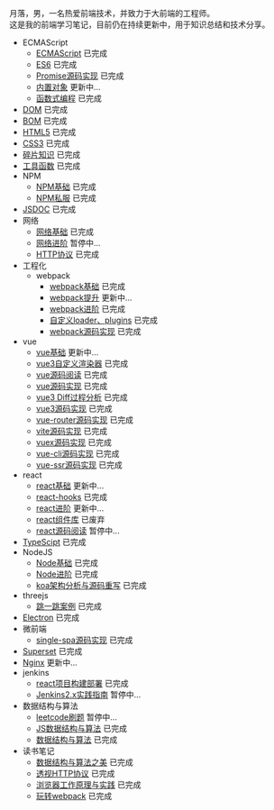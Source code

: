月落，男，一名热爱前端技术，并致力于大前端的工程师。 <br />
这是我的前端学习笔记，目前仍在持续更新中，用于知识总结和技术分享。

* ECMAScript
  + [ECMAScript](https://git.yueluo.club/heora/notes/src/master/ecmascript/base) 已完成
  + [ES6](https://git.yueluo.club/heora/notes/src/master/ecmascript/es6) 已完成
  + [Promise源码实现](https://git.yueluo.club/heora/notes/src/master/ecmascript/promise) 已完成
  + [内置对象](https://git.yueluo.club/heora/notes/src/master/ecmascript/Built_in_objects) 更新中...
  + [函数式编程](https://git.yueluo.club/heora/notes/src/master/ecmascript/functional) 已完成
* [DOM](https://git.yueluo.club/heora/notes/src/master/dom) 已完成
* [BOM](https://git.yueluo.club/heora/notes/src/master/bom) 已完成
* [HTML5](https://git.yueluo.club/heora/notes/src/master/html5/base) 已完成
* [CSS3](https://git.yueluo.club/heora/notes/src/master/css3) 已完成
* [碎片知识](https://git.yueluo.club/heora/notes/src/master/fragment) 已完成
* [工具函数](https://git.yueluo.club/heora/notes/src/master/utils) 已完成
* NPM
  + [NPM基础](https://git.yueluo.club/heora/notes/src/master/npm/base) 已完成
  + [NPM私服](https://git.yueluo.club/heora/notes/src/master/npm/repos) 已完成
* [JSDOC](https://git.yueluo.club/heora/notes/src/master/doc) 已完成
* 网络
  + [网络基础](https://git.yueluo.club/heora/notes/src/master/network/base) 已完成
  + [网络进阶](https://git.yueluo.club/heora/notes/src/master/network/plus) 暂停中...
  + [HTTP协议](https://www.yuque.com/yyne87/mw1l9v) 已完成
* 工程化
  * webpack
    + [webpack基础](https://git.yueluo.club/heora/notes/src/master/webpack/webpack) 已完成
    + [webpack提升](https://git.yueluo.club/heora/notes/src/master/webpack/webpack_plus) 更新中...
    + [webpack进阶](https://git.yueluo.club/heora/notes/src/master/webpack/webpack_tencent) 已完成
    + [自定义loader、plugins](https://git.yueluo.club/heora/notes/src/master/webpack/webpack_write) 已完成
    + [webpack源码实现](https://git.yueluo.club/heora/notes/src/master/webpack/webpack_write) 已完成
* vue
  + [vue基础](https://git.yueluo.club/heora/notes/src/master/vue/vue_base) 更新中...
  + [vue3自定义渲染器](https://git.yueluo.club/heora/notes/src/master/vue/vue3_renderer) 已完成
  + [vue源码阅读](https://git.yueluo.club/heora/notes/src/master/vue/vue_source) 已完成
  + [vue源码实现](https://git.yueluo.club/heora/notes/src/master/vue/vue_source_design) 已完成
  + [vue3 Diff过程分析](https://git.yueluo.club/heora/notes/src/master/vue/vue3_diff) 已完成
  + [vue3源码实现](https://git.yueluo.club/heora/notes/src/master/vue/vue3_source) 已完成
  + [vue-router源码实现](https://git.yueluo.club/heora/notes/src/master/vue/vue_router) 已完成
  + [vite源码实现](https://git.yueluo.club/heora/notes/src/master/vue/vue_vite) 已完成
  + [vuex源码实现](https://git.yueluo.club/heora/notes/src/master/vue/vuex) 已完成
  + [vue-cli源码实现](https://git.yueluo.club/heora/notes/src/master/vue/vue_cli) 已完成
  + [vue-ssr源码实现](https://git.yueluo.club/heora/notes/src/master/vue/vue_ssr) 已完成
* react
  + [react基础](https://git.yueluo.club/heora/notes/src/master/react/react_base) 更新中...
  + [react-hooks](https://git.yueluo.club/heora/notes/src/master/react/react_hooks) 已完成
  + [react进阶](https://git.yueluo.club/heora/notes/src/master/react/react_plus) 更新中...
  + [react组件库](https://git.yueluo.club/heora/notes/src/master/react/react_components) 已废弃
  + [react源码阅读](https://git.yueluo.club/heora/notes/src/master/react/react_source) 暂停中...
* [TypeScipt](https://git.yueluo.club/heora/notes/src/master/typescript) 已完成
* NodeJS
  + [Node基础](https://git.yueluo.club/heora/notes/src/master/node/base) 已完成
  + [Node进阶](https://git.yueluo.club/heora/notes/src/master/node/plus) 已完成
  + [koa架构分析与源码重写](https://git.yueluo.club/heora/notes/src/master/node/koa) 已完成
* threejs
  + [跳一跳案例](https://git.yueluo.club/heora/notes/src/master/three.js/jump) 已完成
* [Electron](https://git.yueluo.club/heora/notes/src/master/electron) 已完成
* 微前端
  + [single-spa源码实现](https://git.yueluo.club/heora/notes/src/master/micro_frontends) 已完成
* [Superset](https://git.yueluo.club/heora/notes/src/master/superset) 已完成
* [Nginx](https://git.yueluo.club/heora/notes/src/master/nginx) 更新中...
* jenkins
  + [react项目构建部署](https://git.yueluo.club/heora/notes/src/master/jenkins/practice) 已完成
  + [Jenkins2.x实践指南](https://git.yueluo.club/heora/notes/src/master/jenkins/jenkins2.x) 暂停中...
* 数据结构与算法
  + [leetcode刷题](https://git.yueluo.club/heora/notes/src/master/leetcode) 暂停中...
  + [JS数据结构与算法](https://git.yueluo.club/heora/notes/src/master/algorithm) 已完成
  + [数据结构与算法](https://git.yueluo.club/heora/notes/src/master/algorithm_google) 已完成
* 读书笔记
  + [数据结构与算法之美](https://www.yuque.com/yyne87/lcqfte) 已完成
  + [透视HTTP协议](https://www.yuque.com/yyne87/mw1l9v) 已完成
  + [浏览器工作原理与实践](https://www.yuque.com/yyne87/wwaov6) 已完成
  + [玩转webpack](https://www.yuque.com/yyne87/bx73hd) 已完成